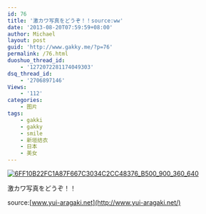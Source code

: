 ```yaml
---
id: 76
title: '激カワ写真をどうぞ！！source:ww'
date: '2013-08-20T07:59:59+08:00'
author: Michael
layout: post
guid: 'http://www.gakky.me/?p=76'
permalink: /76.html
duoshuo_thread_id:
    - '1272072281174049303'
dsq_thread_id:
    - '2706897146'
Views:
    - '112'
categories:
    - 图片
tags:
    - gakki
    - gakky
    - smile
    - 新垣结衣
    - 日本
    - 美女
---
```


[![6FF10B22FC1A87F667C3034C2CC48376_B500_900_360_640](http://www.yui-aragaki.org/wp-content/uploads/img/6FF10B22FC1A87F667C3034C2CC48376_B500_900_360_640.jpeg)](http://www.yui-aragaki.org/wp-content/uploads/img/6FF10B22FC1A87F667C3034C2CC48376_B1280_1280_360_640.jpeg)

<span>激カワ写真をどうぞ！！</span>

<span><span>source:</span>[www.yui-aragaki.net](http://www.yui-aragaki.net/)  
</span>